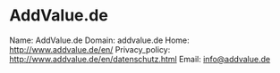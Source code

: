 
# AddValue.de

Name: AddValue.de
Domain: addvalue.de
Home: http://www.addvalue.de/en/
Privacy_policy: http://www.addvalue.de/en/datenschutz.html
Email: info@addvalue.de
